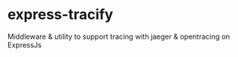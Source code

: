 # express-tracify
Middleware &amp; utility to support tracing with jaeger &amp; opentracing on ExpressJs
